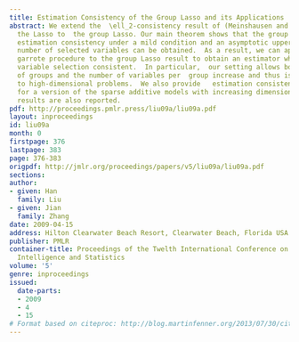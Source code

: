 ```yaml
---
title: Estimation Consistency of the Group Lasso and its Applications
abstract: We extend the  \ell_2-consistency result of (Meinshausen and Yu 2008) from
  the Lasso to  the group Lasso. Our main theorem shows that the group Lasso  achieves
  estimation consistency under a mild condition and an asymptotic upper bound on the
  number of selected variables can be obtained.  As a result, we can apply the nonnegative
  garrote procedure to the group Lasso result to obtain an estimator which is simultaneously  estimation  and
  variable selection consistent.  In particular,  our setting allows both the number
  of groups and the number of variables per  group increase and thus is applicable
  to high-dimensional problems.  We also provide   estimation consistency analysis
  for a version of the sparse additive models with increasing dimensions. Some finite-sample
  results are also reported.
pdf: http://proceedings.pmlr.press/liu09a/liu09a.pdf
layout: inproceedings
id: liu09a
month: 0
firstpage: 376
lastpage: 383
page: 376-383
origpdf: http://jmlr.org/proceedings/papers/v5/liu09a/liu09a.pdf
sections: 
author:
- given: Han
  family: Liu
- given: Jian
  family: Zhang
date: 2009-04-15
address: Hilton Clearwater Beach Resort, Clearwater Beach, Florida USA
publisher: PMLR
container-title: Proceedings of the Twelth International Conference on Artificial
  Intelligence and Statistics
volume: '5'
genre: inproceedings
issued:
  date-parts:
  - 2009
  - 4
  - 15
# Format based on citeproc: http://blog.martinfenner.org/2013/07/30/citeproc-yaml-for-bibliographies/
---
```

